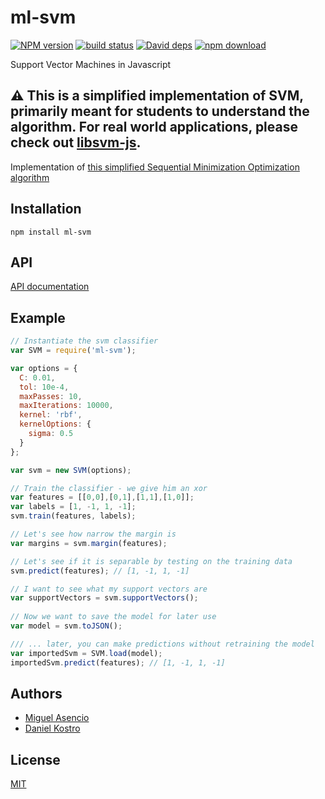 # ml-svm

  [![NPM version][npm-image]][npm-url]
  [![build status][travis-image]][travis-url]
  [![David deps][david-image]][david-url]
  [![npm download][download-image]][download-url]
  
Support Vector Machines in Javascript

## :warning: This is a simplified implementation of SVM, primarily meant for students to understand the algorithm. For real world applications, please check out [libsvm-js](https://github.com/mljs/libsvm).

Implementation of [this simplified Sequential Minimization Optimization algorithm](http://cs229.stanford.edu/materials/smo.pdf)

## Installation

`npm install ml-svm`

## API
[API documentation](https://mljs.github.io/svm)

## Example

```js
// Instantiate the svm classifier
var SVM = require('ml-svm');

var options = {
  C: 0.01,
  tol: 10e-4,
  maxPasses: 10,
  maxIterations: 10000,
  kernel: 'rbf',
  kernelOptions: {
    sigma: 0.5
  }
};

var svm = new SVM(options);

// Train the classifier - we give him an xor
var features = [[0,0],[0,1],[1,1],[1,0]];
var labels = [1, -1, 1, -1];
svm.train(features, labels);

// Let's see how narrow the margin is
var margins = svm.margin(features);

// Let's see if it is separable by testing on the training data
svm.predict(features); // [1, -1, 1, -1]

// I want to see what my support vectors are
var supportVectors = svm.supportVectors();
 
// Now we want to save the model for later use
var model = svm.toJSON();

/// ... later, you can make predictions without retraining the model
var importedSvm = SVM.load(model);
importedSvm.predict(features); // [1, -1, 1, -1] 
```


## Authors

  - [Miguel Asencio](https://github.com/maasencioh)
  - [Daniel Kostro](https://github.com/stropitek)

## License

  [MIT](./LICENSE)

[npm-image]: https://img.shields.io/npm/v/ml-svm.svg?style=flat-square
[npm-url]: https://npmjs.org/package/ml-svm
[travis-image]: https://img.shields.io/travis/mljs/svm/master.svg?style=flat-square
[travis-url]: https://travis-ci.org/mljs/svm
[david-image]: https://img.shields.io/david/mljs/svm.svg?style=flat-square
[david-url]: https://david-dm.org/mljs/svm
[download-image]: https://img.shields.io/npm/dm/ml-svm.svg?style=flat-square
[download-url]: https://npmjs.org/package/ml-svm
